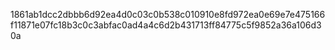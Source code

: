 1861ab1dcc2dbbb6d92ea4d0c03c0b538c010910e8fd972ea0e69e7e475166f11871e07fc18b3c0c3abfac0ad4a4c6d2b431713ff84775c5f9852a36a106d30a
